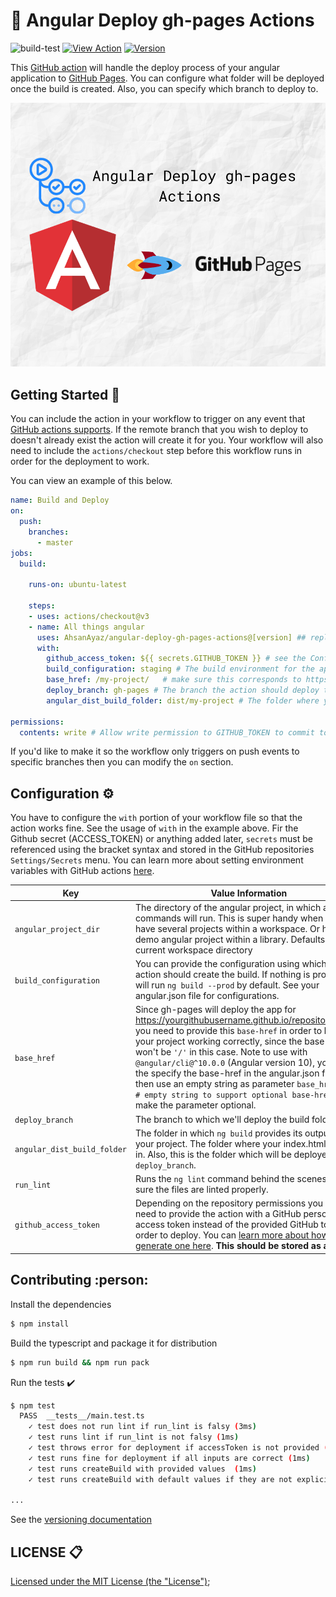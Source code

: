 # :rocket: Angular Deploy gh-pages Actions

![build-test](https://github.com/AhsanAyaz/angular-deploy-gh-pages-actions/workflows/build-test/badge.svg) [![View Action](https://img.shields.io/badge/action-marketplace-blue.svg?logo=github&color=orange)](https://github.com/marketplace/actions/angular-deploy-gh-pages-actions/) [![Version](https://img.shields.io/github/v/release/AhsanAyaz/angular-deploy-gh-pages-actions.svg?logo=github)](https://github.com/AhsanAyaz/angular-deploy-gh-pages-actions/releases)

This [GitHub action](https://github.com/features/actions) will handle the deploy process of your angular application to [GitHub Pages](https://pages.github.com/). You can configure what folder will be deployed once the build is created. Also, you can specify which branch to deploy to.

![image](assets/github-actions.png)

## Getting Started :muscle:

You can include the action in your workflow to trigger on any event that [GitHub actions supports](https://help.github.com/en/articles/events-that-trigger-workflows). If the remote branch that you wish to deploy to doesn't already exist the action will create it for you. Your workflow will also need to include the `actions/checkout` step before this workflow runs in order for the deployment to work.

You can view an example of this below.

```yml
name: Build and Deploy
on:
  push:
    branches:
      - master
jobs:
  build:

    runs-on: ubuntu-latest

    steps:
    - uses: actions/checkout@v3
    - name: All things angular
      uses: AhsanAyaz/angular-deploy-gh-pages-actions@[version] ## replace by latest version without it you will see Expected format {org}/{repo}[/path]@ref. Actual 'AhsanAyaz/angular-deploy-gh-pages-actions',Input string was not in a correct format.
      with:
        github_access_token: ${{ secrets.GITHUB_TOKEN }} # see the Configuration section for how you can create secrets
        build_configuration: staging # The build environment for the app. please look configurations in your angular.json
        base_href: /my-project/   # make sure this corresponds to https://<your_username>.github.io/<base_href>/
        deploy_branch: gh-pages # The branch the action should deploy to.
        angular_dist_build_folder: dist/my-project # The folder where your project is supposed to be after running ng build by the action.

permissions:
  contents: write # Allow write permission to GITHUB_TOKEN to commit to deploy branch.
```

If you'd like to make it so the workflow only triggers on push events to specific branches then you can modify the `on` section.


## Configuration ⚙️

You have to configure the `with` portion of your workflow file so that the action works fine. See the usage of `with` in the example above. Fir the Github secret (ACCESS_TOKEN) or anything added later, `secrets` must be referenced using the bracket syntax and stored in the GitHub repositories `Settings/Secrets` menu. You can learn more about setting environment variables with GitHub actions [here](https://help.github.com/en/articles/workflow-syntax-for-github-actions#jobsjob_idstepsenv).

| Key            | Value Information                                                                                                                                                                                                                                                                                                                                                                                                                                              | Type             | Required | Default |
| -------------- | -------------------------------------------------------------------------------------------------------------------------------------------------------------------------------------------------------------------------------------------------------------------------------------------------------------------------------------------------------------------------------------------------------------------------------------------------------------- | ---------------- | -------- | -------- |
| `angular_project_dir`          | The directory of the angular project, in which all the commands will run. This is super handy when you have several projects within a workspace. Or have a demo angular project within a library. Defaults to current workspace directory                                                                                                                                                            | `with`           | **Yes**  |  "./"  |
| `build_configuration`          | You can provide the configuration using which the action should create the build. If nothing is provided, it will run `ng build --prod` by default. See your angular.json file for configurations.                                                                                                                                                            | `with`           | **Yes**  |  "production"  |
| `base_href`          | Since gh-pages will deploy the app for https://yourgithubusername.github.io/repositoryname/, you need to provide this `base-href` in order to have your project working correctly, since the base-href won't be `'/'` in this case. Note to use with `@angular/cli@^10.0.0` (Angular version 10), you need the specify the base-href in the angular.json file and then use an empty string as parameter `base_href: '' # empty string to support optional base-href` to make the parameter optional.                                                                                                                                                            | `with`           | **No**  | "/" |
| `deploy_branch`          | The branch to which we'll deploy the build folder.                                                                                                                                                            | `with`           | **No**  | "gh-pages" |
| `angular_dist_build_folder`          | The folder in which `ng build` provides its output for your project. The folder where your index.html resides in. Also, this is the folder which will be deployed to the `deploy_branch`.                                                                                                                                                             | `with`           | **No**  | "dist" |
| `run_lint`          | Runs the `ng lint` command behind the scenes to make sure the files are linted properly.                                                                                                                                                             | `with`           | **No**  | "false" |
| `github_access_token` | Depending on the repository permissions you may need to provide the action with a GitHub personal access token instead of the provided GitHub token in order to deploy. You can [learn more about how to generate one here](https://help.github.com/en/articles/creating-a-personal-access-token-for-the-command-line). **This should be stored as a secret**.                                                                                                 | `secrets / with` | **Yes**  |

## Contributing :person:

Install the dependencies
```bash
$ npm install
```

Build the typescript and package it for distribution
```bash
$ npm run build && npm run pack
```

Run the tests :heavy_check_mark:
```bash
$ npm test
  PASS  __tests__/main.test.ts
    ✓ test does not run lint if run_lint is falsy (3ms)
    ✓ test runs lint if run_lint is not falsy (1ms)
    ✓ test throws error for deployment if accessToken is not provided (17ms)
    ✓ test runs fine for deployment if all inputs are correct (1ms)
    ✓ test runs createBuild with provided values  (1ms)
    ✓ test runs createBuild with default values if they are not explicitly provided

...
```


See the [versioning documentation](https://github.com/actions/toolkit/blob/master/docs/action-versioning.md)

## LICENSE 📋
[Licensed under the MIT License (the "License")](./LICENSE);
